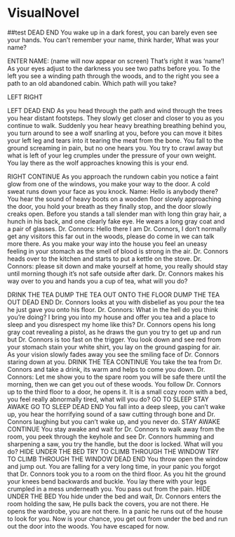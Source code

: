 # VisualNovel

##test
DEAD END 
You wake up in a dark forest, you can barely even see your hands. You can’t remember your name, think harder, What was your name?

ENTER NAME:
(name will now appear on screen)
That’s right it was ‘name’!
As your eyes adjust to the darkness you see two paths before you. To the left you see a winding path through the woods, and to the right you see a path to an old abandoned cabin. Which path will you take?

LEFT
RIGHT

LEFT DEAD END
As you head through the path and wind through the trees you hear distant footsteps. They slowly get closer and closer to you as you continue to walk. Suddenly you hear heavy breathing breathing behind you, you turn around to see a wolf snarling at you, before you can move it bites your left leg and tears into it tearing the meat from the bone. You fall to the ground screaming in pain, but no one hears you. You try to crawl away but what is left of your leg crumples under the pressure of your own weight. You lay there as the wolf approaches knowing this is your end.

RIGHT CONTINUE
As you approach the rundown cabin you notice a faint glow from one of the windows, you make your way to the door. A cold sweat runs down your face as you knock.
Name: Hello is anybody there?
You hear the sound of heavy boots on a wooden floor slowly approaching the door, you hold your breath as they finally stop, and the door slowly creaks open. Before you stands a tall slender man with long thin gray hair, a hunch in his back, and one clearly fake eye. He wears a long gray coat and a pair of glasses.
Dr. Connors: Hello there I am Dr. Connors, I don’t normally get any visitors this far out in the woods, please do come in we can talk more there.
As you make your way into the house you feel an uneasy feeling in your stomach as the smell of blood is strong in the air. Dr. Connors heads over to the kitchen and starts to put a kettle on the stove.
Dr. Connors: please sit down and make yourself at home, you really should stay until morning though it’s not safe outside after dark.
Dr. Connors makes his way over to you and hands you a cup of tea, what will you do?

DRINK THE TEA
DUMP THE TEA OUT ONTO THE FLOOR
DUMP THE TEA OUT DEAD END
Dr. Connors looks at you with disbelief as you pour the tea he just gave you onto his floor.
Dr. Connors: What in the hell do you think you’re doing? I bring you into my house and offer you tea and a place to sleep and you disrespect my home like this?
Dr. Connors opens his long gray coat revealing a pistol, as he draws the gun you try to get up and run but Dr. Connors is too fast on the trigger. You look down and see red from your stomach stain your white shirt, you lay on the ground gasping for air. As your vision slowly fades away you see the smiling face of Dr. Connors staring down at you.
DRINK THE TEA CONTINUE
You  take the tea from Dr. Connors and take a drink, its warm and helps to come you down.
Dr. Connors: Let me show you to the spare room you will be safe there until the morning, then we can get you out of these woods.
You follow Dr. Connors up to the third floor to a door, he opens it. It is a small cozy room with a bed, you feel really abnormally tired, what will you do?
GO TO SLEEP
STAY AWAKE
GO TO SLEEP DEAD END
You fall into a deep sleep, you can’t wake up, you hear the horrifying sound of a saw cutting through bone and Dr. Connors laughing but you can’t wake up, and you never do.
STAY AWAKE CONTINUE
You stay awake and wait for Dr. Connors to walk away from the room, you peek through the keyhole and see Dr. Connors humming and sharpening a saw, you try the handle, but the door is locked. What will you do?
HIDE UNDER THE BED
TRY TO CLIMB THROUGH THE WINDOW
TRY TO CLIMB THROUGH THE WINDOW DEAD END
You throw open the window and jump out. You are falling for a very long time, in your panic you forgot that Dr. Connors took you to a room on the third floor. As you hit the ground your knees bend backwards and buckle. You lay there with your legs crumpled in a mess underneath you. You pass out from the pain.
HIDE UNDER THE BED
You hide under the bed and wait, Dr. Connors enters the room holding the saw, He pulls back the covers, you are not there. He opens the wardrobe, you are not there. In a panic he runs out of the house to look for you. Now is your chance, you get out from under the bed and run out the door into the woods. You have escaped for now.